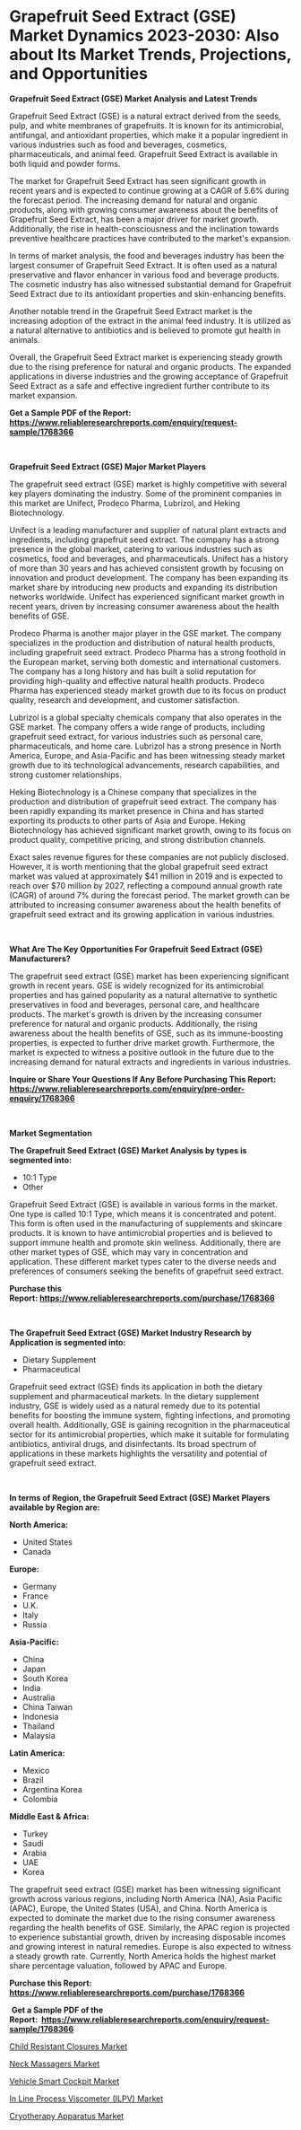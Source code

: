 <p><h1>Grapefruit Seed Extract (GSE) Market Dynamics 2023-2030: Also about Its Market Trends, Projections, and Opportunities</h1></p><p><strong>Grapefruit Seed Extract (GSE) Market Analysis and Latest Trends</strong></p>
<p><p>Grapefruit Seed Extract (GSE) is a natural extract derived from the seeds, pulp, and white membranes of grapefruits. It is known for its antimicrobial, antifungal, and antioxidant properties, which make it a popular ingredient in various industries such as food and beverages, cosmetics, pharmaceuticals, and animal feed. Grapefruit Seed Extract is available in both liquid and powder forms.</p><p>The market for Grapefruit Seed Extract has seen significant growth in recent years and is expected to continue growing at a CAGR of 5.6% during the forecast period. The increasing demand for natural and organic products, along with growing consumer awareness about the benefits of Grapefruit Seed Extract, has been a major driver for market growth. Additionally, the rise in health-consciousness and the inclination towards preventive healthcare practices have contributed to the market's expansion.</p><p>In terms of market analysis, the food and beverages industry has been the largest consumer of Grapefruit Seed Extract. It is often used as a natural preservative and flavor enhancer in various food and beverage products. The cosmetic industry has also witnessed substantial demand for Grapefruit Seed Extract due to its antioxidant properties and skin-enhancing benefits.</p><p>Another notable trend in the Grapefruit Seed Extract market is the increasing adoption of the extract in the animal feed industry. It is utilized as a natural alternative to antibiotics and is believed to promote gut health in animals.</p><p>Overall, the Grapefruit Seed Extract market is experiencing steady growth due to the rising preference for natural and organic products. The expanded applications in diverse industries and the growing acceptance of Grapefruit Seed Extract as a safe and effective ingredient further contribute to its market expansion.</p></p>
<p><strong>Get a Sample PDF of the Report:&nbsp; <a href="https://www.reliableresearchreports.com/enquiry/request-sample/1768366">https://www.reliableresearchreports.com/enquiry/request-sample/1768366</a></strong></p>
<p>&nbsp;</p>
<p><strong>Grapefruit Seed Extract (GSE) Major Market Players</strong></p>
<p><p>The grapefruit seed extract (GSE) market is highly competitive with several key players dominating the industry. Some of the prominent companies in this market are Unifect, Prodeco Pharma, Lubrizol, and Heking Biotechnology.</p><p>Unifect is a leading manufacturer and supplier of natural plant extracts and ingredients, including grapefruit seed extract. The company has a strong presence in the global market, catering to various industries such as cosmetics, food and beverages, and pharmaceuticals. Unifect has a history of more than 30 years and has achieved consistent growth by focusing on innovation and product development. The company has been expanding its market share by introducing new products and expanding its distribution networks worldwide. Unifect has experienced significant market growth in recent years, driven by increasing consumer awareness about the health benefits of GSE.</p><p>Prodeco Pharma is another major player in the GSE market. The company specializes in the production and distribution of natural health products, including grapefruit seed extract. Prodeco Pharma has a strong foothold in the European market, serving both domestic and international customers. The company has a long history and has built a solid reputation for providing high-quality and effective natural health products. Prodeco Pharma has experienced steady market growth due to its focus on product quality, research and development, and customer satisfaction.</p><p>Lubrizol is a global specialty chemicals company that also operates in the GSE market. The company offers a wide range of products, including grapefruit seed extract, for various industries such as personal care, pharmaceuticals, and home care. Lubrizol has a strong presence in North America, Europe, and Asia-Pacific and has been witnessing steady market growth due to its technological advancements, research capabilities, and strong customer relationships.</p><p>Heking Biotechnology is a Chinese company that specializes in the production and distribution of grapefruit seed extract. The company has been rapidly expanding its market presence in China and has started exporting its products to other parts of Asia and Europe. Heking Biotechnology has achieved significant market growth, owing to its focus on product quality, competitive pricing, and strong distribution channels.</p><p>Exact sales revenue figures for these companies are not publicly disclosed. However, it is worth mentioning that the global grapefruit seed extract market was valued at approximately $41 million in 2019 and is expected to reach over $70 million by 2027, reflecting a compound annual growth rate (CAGR) of around 7% during the forecast period. The market growth can be attributed to increasing consumer awareness about the health benefits of grapefruit seed extract and its growing application in various industries.</p></p>
<p>&nbsp;</p>
<p><strong>What Are The Key Opportunities For Grapefruit Seed Extract (GSE) Manufacturers?</strong></p>
<p><p>The grapefruit seed extract (GSE) market has been experiencing significant growth in recent years. GSE is widely recognized for its antimicrobial properties and has gained popularity as a natural alternative to synthetic preservatives in food and beverages, personal care, and healthcare products. The market's growth is driven by the increasing consumer preference for natural and organic products. Additionally, the rising awareness about the health benefits of GSE, such as its immune-boosting properties, is expected to further drive market growth. Furthermore, the market is expected to witness a positive outlook in the future due to the increasing demand for natural extracts and ingredients in various industries.</p></p>
<p><strong>Inquire or Share Your Questions If Any Before Purchasing This Report: <a href="https://www.reliableresearchreports.com/enquiry/pre-order-enquiry/1768366">https://www.reliableresearchreports.com/enquiry/pre-order-enquiry/1768366</a></strong></p>
<p>&nbsp;</p>
<p><strong>Market Segmentation</strong></p>
<p><strong>The Grapefruit Seed Extract (GSE) Market Analysis by types is segmented into:</strong></p>
<p><ul><li>10:1 Type</li><li>Other</li></ul></p>
<p><p>Grapefruit Seed Extract (GSE) is available in various forms in the market. One type is called 10:1 Type, which means it is concentrated and potent. This form is often used in the manufacturing of supplements and skincare products. It is known to have antimicrobial properties and is believed to support immune health and promote skin wellness. Additionally, there are other market types of GSE, which may vary in concentration and application. These different market types cater to the diverse needs and preferences of consumers seeking the benefits of grapefruit seed extract.</p></p>
<p><strong>Purchase this Report:&nbsp;<a href="https://www.reliableresearchreports.com/purchase/1768366">https://www.reliableresearchreports.com/purchase/1768366</a></strong></p>
<p>&nbsp;</p>
<p><strong>The Grapefruit Seed Extract (GSE) Market Industry Research by Application is segmented into:</strong></p>
<p><ul><li>Dietary Supplement</li><li>Pharmaceutical</li></ul></p>
<p><p>Grapefruit seed extract (GSE) finds its application in both the dietary supplement and pharmaceutical markets. In the dietary supplement industry, GSE is widely used as a natural remedy due to its potential benefits for boosting the immune system, fighting infections, and promoting overall health. Additionally, GSE is gaining recognition in the pharmaceutical sector for its antimicrobial properties, which make it suitable for formulating antibiotics, antiviral drugs, and disinfectants. Its broad spectrum of applications in these markets highlights the versatility and potential of grapefruit seed extract.</p></p>
<p>&nbsp;</p>
<p><strong>In terms of Region, the Grapefruit Seed Extract (GSE) Market Players available by Region are:</strong></p>
<p>
    <p> <strong> North America: </strong>
        <ul>
            <li>United States</li>
            <li>Canada</li>
        </ul>
        </p> 
    <p> <strong> Europe: </strong>
        <ul>
            <li>Germany</li>
            <li>France</li>
            <li>U.K.</li>
            <li>Italy</li>
            <li>Russia</li>
        </ul>
        </p> 
    <p> <strong> Asia-Pacific: </strong>
        <ul>
            <li>China</li>
            <li>Japan</li>
            <li>South Korea</li>
            <li>India</li>
            <li>Australia</li>
            <li>China Taiwan</li>
            <li>Indonesia</li>
            <li>Thailand</li>
            <li>Malaysia</li>
        </ul>
        </p> 
    <p> <strong> Latin America: </strong>
        <ul>
            <li>Mexico</li>
            <li>Brazil</li>
            <li>Argentina Korea</li>
            <li>Colombia</li>
        </ul>
        </p> 
    <p> <strong> Middle East & Africa: </strong>
        <ul>
            <li>Turkey</li>
            <li>Saudi</li>
            <li>Arabia</li>
            <li>UAE</li>
            <li>Korea</li>
        </ul>
    </p>
    </p>
<p><p>The grapefruit seed extract (GSE) market has been witnessing significant growth across various regions, including North America (NA), Asia Pacific (APAC), Europe, the United States (USA), and China. North America is expected to dominate the market due to the rising consumer awareness regarding the health benefits of GSE. Similarly, the APAC region is projected to experience substantial growth, driven by increasing disposable incomes and growing interest in natural remedies. Europe is also expected to witness a steady growth rate. Currently, North America holds the highest market share percentage valuation, followed by APAC and Europe.</p></p>
<p><strong>Purchase this Report: <a href="https://www.reliableresearchreports.com/purchase/1768366">https://www.reliableresearchreports.com/purchase/1768366</a></strong></p>
<p>&nbsp;<strong>Get a Sample PDF of the Report:&nbsp;&nbsp;<a href="https://www.reliableresearchreports.com/enquiry/request-sample/1768366">https://www.reliableresearchreports.com/enquiry/request-sample/1768366</a></strong></p>
<p><strong></strong></p>
<p><p><a href="https://medium.com/@dylangilbert65/child-resistant-closures-nbsp-market-focuses-on-market-share-size-and-projected-forecast-till-2030-f8fa974cb759">Child Resistant Closures Market</a></p><p><a href="https://www.linkedin.com/pulse/neck-massagers-market-share-amp-new-trends-analysis-report-bkpif/">Neck Massagers Market</a></p><p><a href="https://github.com/dringals/Market-Research-Report-List-1/blob/main/vehicle-smart-cockpit-market.md">Vehicle Smart Cockpit Market</a></p><p><a href="https://medium.com/@nicholasstewart02/in-line-process-viscometer-ilpv-market-size-market-outlook-and-market-forecast-2023-to-2030-6d6940516cbc">In Line Process Viscometer (ILPV) Market</a></p><p><a href="https://www.linkedin.com/pulse/cryotherapy-apparatus-market-share-amp-new-trends-analysis-fi4cf/">Cryotherapy Apparatus Market</a></p></p>